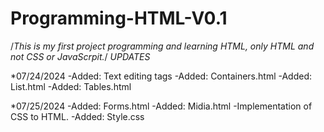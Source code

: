 # Programming-HTML-V0.1
/*This is my first project programming and learning HTML, only HTML and not CSS or JavaScrpit.*/
*UPDATES*

*07/24/2024
 -Added: Text editing tags
 -Added: Containers.html
 -Added: List.html
 -Added: Tables.html

*07/25/2024
-Added: Forms.html
-Added: Midia.html
-Implementation of CSS to HTML.
-Added: Style.css